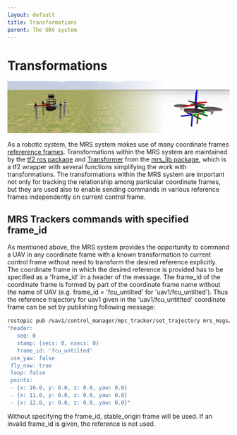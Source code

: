 ```yaml
---
layout: default
title: Transformations
parent: The UAV system
---
```


# Transformations

![](fig/transformations.png)

As a robotic system, the MRS system makes use of many coordinate frames [refererence frames](frames_of_reference.md). Transformations within the MRS system are maintained by the [tf2 ros package](http://wiki.ros.org/tf2) and [Transformer](https://ctu-mrs.github.io/mrs_lib/classmrs__lib_1_1Transformer.html) from the [mrs_lib package](https://ctu-mrs.github.io/mrs_lib/), which is a tf2 wrapper with several functions simplifying the work with transformations. The transformations within the MRS system are important not only for tracking the relationship among particular coordinate frames, but they are used also to enable sending commands in various reference frames independently on current control frame. 

## MRS Trackers commands with specified frame_id

As mentioned above, the MRS system provides the opportunity to command a UAV in any coordinate frame with a known transformation to current control frame without need to transform the desired reference explicitly. The coordinate frame in which the desired reference is provided has to be specified as a 'frame_id' in a header of the message. The frame_id of the coordinate frame is formed by part of the coordinate frame name without the name of UAV (e.g. frame_id = 'fcu_untilted' for 'uav1/fcu_untilted'). Thus the reference trajectory for uav1 given in the 'uav1/fcu_untitlted' coordinate frame can be set by publishing following message: 

```bash
rostopic pub /uav1/control_manager/mpc_tracker/set_trajectory mrs_msgs/TrackerTrajectory
"header:
   seq: 0
   stamp: {secs: 0, nsecs: 0}
   frame_id: 'fcu_untilted'
 use_yaw: false
 fly_now: true
 loop: false
 points:
 - {x: 10.0, y: 0.0, z: 0.0, yaw: 0.0}
 - {x: 11.0, y: 0.0, z: 0.0, yaw: 0.0}
 - {x: 12.0, y: 0.0, z: 0.0, yaw: 0.0}"
```

Without specifying the frame_id, stable_origin frame will be used. If an invalid frame_id is given, the reference is not used. 
